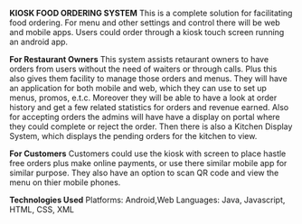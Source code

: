 
**KIOSK FOOD ORDERING SYSTEM**
This is a complete solution for facilitating food ordering. For menu and other settings and control there will be web and mobile apps. Users could order through a kiosk touch screen running an android app.

**For Restaurant Owners**
This system assists retaurant owners to have orders from users without the need of waiters or through calls. Plus this also gives them facility to manage those orders and menus. They will have an application for both mobile and web, which they can use to set up menus, promos, e.t.c. Moreover they will be able to have a look at order history and get a few related statistics for orders and revenue earned.
Also for accepting orders the admins will have have a display on portal where they could complete or reject the order. Then there is also a Kitchen Display System, which displays the pending orders for the kitchen to view.

**For Customers**
Customers could use the kiosk with screen to place hastle free orders plus make online payments, or use there similar mobile app for similar purpose. They also have an option to scan QR code and view the menu on thier mobile phones.

**Technologies Used**
Platforms: Android,Web
Languages: Java, Javascript, HTML, CSS, XML
